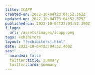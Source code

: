 ```yaml
---
title: ICAPP
created-on: 2022-10-04T23:04:52.362Z
updated-on: 2022-10-04T23:04:52.379Z
published-on: 2022-10-04T23:04:52.390Z
f_logo:
  url: /assets/images/icapp.png
tags: exhibitors
layout: "[exhibitors].html"
date: 2022-10-04T23:04:52.400Z
seo:
  noindex: false
  twitter:title: summary
  twitter:card: summary
---
```

